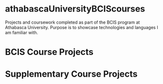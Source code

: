 # athabascaUniversityBCIScourses
Projects and coursework completed as part of the BCIS program at Athabasca University. Purpose is to showcase technologies and languages I am familiar with.

# BCIS Course Projects

# Supplementary Course Projects
